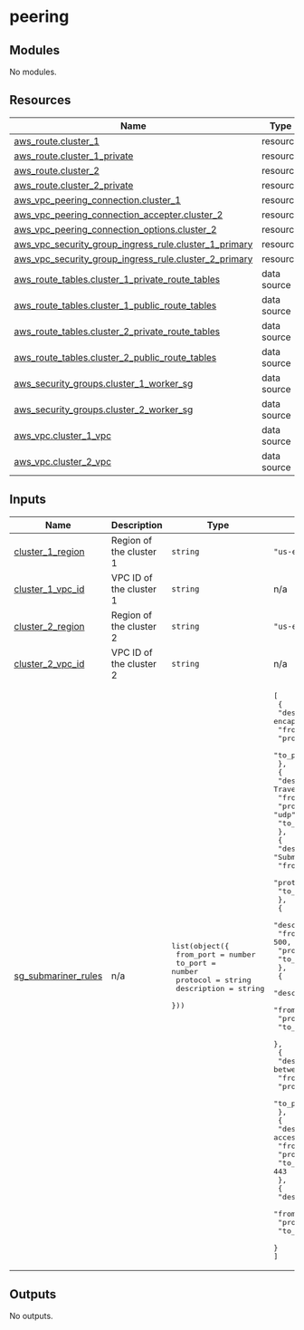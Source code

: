 # peering

<!-- BEGIN_TF_DOCS -->
## Modules

No modules.
## Resources

| Name | Type |
|------|------|
| [aws_route.cluster_1](https://registry.terraform.io/providers/hashicorp/aws/latest/docs/resources/route) | resource |
| [aws_route.cluster_1_private](https://registry.terraform.io/providers/hashicorp/aws/latest/docs/resources/route) | resource |
| [aws_route.cluster_2](https://registry.terraform.io/providers/hashicorp/aws/latest/docs/resources/route) | resource |
| [aws_route.cluster_2_private](https://registry.terraform.io/providers/hashicorp/aws/latest/docs/resources/route) | resource |
| [aws_vpc_peering_connection.cluster_1](https://registry.terraform.io/providers/hashicorp/aws/latest/docs/resources/vpc_peering_connection) | resource |
| [aws_vpc_peering_connection_accepter.cluster_2](https://registry.terraform.io/providers/hashicorp/aws/latest/docs/resources/vpc_peering_connection_accepter) | resource |
| [aws_vpc_peering_connection_options.cluster_2](https://registry.terraform.io/providers/hashicorp/aws/latest/docs/resources/vpc_peering_connection_options) | resource |
| [aws_vpc_security_group_ingress_rule.cluster_1_primary](https://registry.terraform.io/providers/hashicorp/aws/latest/docs/resources/vpc_security_group_ingress_rule) | resource |
| [aws_vpc_security_group_ingress_rule.cluster_2_primary](https://registry.terraform.io/providers/hashicorp/aws/latest/docs/resources/vpc_security_group_ingress_rule) | resource |
| [aws_route_tables.cluster_1_private_route_tables](https://registry.terraform.io/providers/hashicorp/aws/latest/docs/data-sources/route_tables) | data source |
| [aws_route_tables.cluster_1_public_route_tables](https://registry.terraform.io/providers/hashicorp/aws/latest/docs/data-sources/route_tables) | data source |
| [aws_route_tables.cluster_2_private_route_tables](https://registry.terraform.io/providers/hashicorp/aws/latest/docs/data-sources/route_tables) | data source |
| [aws_route_tables.cluster_2_public_route_tables](https://registry.terraform.io/providers/hashicorp/aws/latest/docs/data-sources/route_tables) | data source |
| [aws_security_groups.cluster_1_worker_sg](https://registry.terraform.io/providers/hashicorp/aws/latest/docs/data-sources/security_groups) | data source |
| [aws_security_groups.cluster_2_worker_sg](https://registry.terraform.io/providers/hashicorp/aws/latest/docs/data-sources/security_groups) | data source |
| [aws_vpc.cluster_1_vpc](https://registry.terraform.io/providers/hashicorp/aws/latest/docs/data-sources/vpc) | data source |
| [aws_vpc.cluster_2_vpc](https://registry.terraform.io/providers/hashicorp/aws/latest/docs/data-sources/vpc) | data source |
## Inputs

| Name | Description | Type | Default | Required |
|------|-------------|------|---------|:--------:|
| <a name="input_cluster_1_region"></a> [cluster\_1\_region](#input\_cluster\_1\_region) | Region of the cluster 1 | `string` | `"us-east-1"` | no |
| <a name="input_cluster_1_vpc_id"></a> [cluster\_1\_vpc\_id](#input\_cluster\_1\_vpc\_id) | VPC ID of the cluster 1 | `string` | n/a | yes |
| <a name="input_cluster_2_region"></a> [cluster\_2\_region](#input\_cluster\_2\_region) | Region of the cluster 2 | `string` | `"us-east-2"` | no |
| <a name="input_cluster_2_vpc_id"></a> [cluster\_2\_vpc\_id](#input\_cluster\_2\_vpc\_id) | VPC ID of the cluster 2 | `string` | n/a | yes |
| <a name="input_sg_submariner_rules"></a> [sg\_submariner\_rules](#input\_sg\_submariner\_rules) | n/a | <pre>list(object({<br/>    from_port   = number<br/>    to_port     = number<br/>    protocol    = string<br/>    description = string<br/>  }))</pre> | <pre>[<br/>  {<br/>    "description": "Submariner Pod traffic encapsulation",<br/>    "from_port": 4800,<br/>    "protocol": "udp",<br/>    "to_port": 4800<br/>  },<br/>  {<br/>    "description": "Submariner NAT Traversal encapsulation",<br/>    "from_port": 4500,<br/>    "protocol": "udp",<br/>    "to_port": 4500<br/>  },<br/>  {<br/>    "description": "Submariner NAT Traversal discovery",<br/>    "from_port": 4490,<br/>    "protocol": "udp",<br/>    "to_port": 4490<br/>  },<br/>  {<br/>    "description": "IPSec IKE traffic for secure tunnels",<br/>    "from_port": 500,<br/>    "protocol": "udp",<br/>    "to_port": 500<br/>  },<br/>  {<br/>    "description": "Ingress communication to Gateway nodes",<br/>    "from_port": 8080,<br/>    "protocol": "tcp",<br/>    "to_port": 8080<br/>  },<br/>  {<br/>    "description": "ESP protocol for secure communication between gateways",<br/>    "from_port": -1,<br/>    "protocol": "50",<br/>    "to_port": -1<br/>  },<br/>  {<br/>    "description": "OpenShift API access",<br/>    "from_port": 443,<br/>    "protocol": "tcp",<br/>    "to_port": 443<br/>  },<br/>  {<br/>    "description": "Allow ICMP ping",<br/>    "from_port": -1,<br/>    "protocol": "icmp",<br/>    "to_port": -1<br/>  }<br/>]</pre> | no |
## Outputs

No outputs.
<!-- END_TF_DOCS -->
